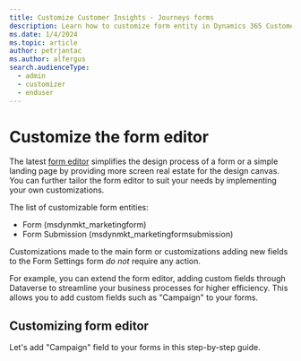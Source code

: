 ```yaml
---
title: Customize Customer Insights - Journeys forms
description: Learn how to customize form entity in Dynamics 365 Customer Insights - Journeys.
ms.date: 1/4/2024
ms.topic: article
author: petrjantac
ms.author: alfergus
search.audienceType: 
  - admin
  - customizer
  - enduser
---
```


# Customize the form editor

The latest [form editor](../real-time-marketing-form-overview.md) simplifies the design process of a form or a simple landing page by providing more screen real estate for the design canvas. You can further tailor the form editor to suit your needs by implementing your own customizations.

The list of customizable form entities:

- Form (msdynmkt_marketingform)
- Form Submission (msdynmkt_marketingformsubmission)

Customizations made to the main form or customizations adding new fields to the Form Settings form *do not* require any action.

For example, you can extend the form editor, adding custom fields through Dataverse to streamline your business processes for higher efficiency. This allows you to add custom fields such as "Campaign" to your forms.

## Customizing form editor

Let's add "Campaign" field to your forms in this step-by-step guide.

